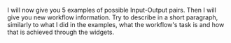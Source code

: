 I will now give you 5 examples of possible Input-Output pairs. Then I will give you new workflow information. Try to describe in a short paragraph, similarly to what I did in the examples, what the workflow's task is and how that is achieved through the widgets.

